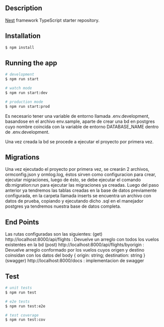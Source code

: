 

## Description

[Nest](https://github.com/nestjs/nest) framework TypeScript starter repository.

## Installation

```bash
$ npm install
```

## Running the app

```bash
# development
$ npm run start

# watch mode
$ npm run start:dev

# production mode
$ npm run start:prod
```
Es necesario tener una variable de entorno llamada .env.development, basandose en el archivo env.sample, aparte de crear una bd en postgres cuyo nombre coincida con la variable de entorno DATABASE_NAME dentro de .env.development.  

Una vez creada la bd se procede a ejecutar el proyecto por primera vez.

## Migrations

Una vez ejecutado el proyecto por primera vez, se crearán 2 archivos, ormconfig.json y ormlog.log, éstos sirven como configuracion para crear, ejecutar migraciones, luego de ésto, se debe ejecutar el comando db:migration:run para ejecutar las migraciones ya creadas.
Luego del paso anterior ya tendremos las tablas creadas en la base de datos previamente configurada, en la carpeta llamada inserts se encuentra un archivo con datos de prueba, copiando y ejecutando dicho .sql en el manejador postgres ya tendremos nuestra base de datos completa. 

## End Points

Las rutas configuradas son las siguientes: 
(get) http://localhost:8000/api/flights : Devuelve un arreglo con todos los vuelos existentes en la bd
(post) http://localhost:8000/api/flights/byorigin : Devuelve arreglo conformado por los vuelos cuyos origen y destino coinsidan con los datos del body { origin: string; destination: string }
(swagger) http://localhost:8000/docs : implementacion de swagger


## Test

```bash
# unit tests
$ npm run test

# e2e tests
$ npm run test:e2e

# test coverage
$ npm run test:cov
```
